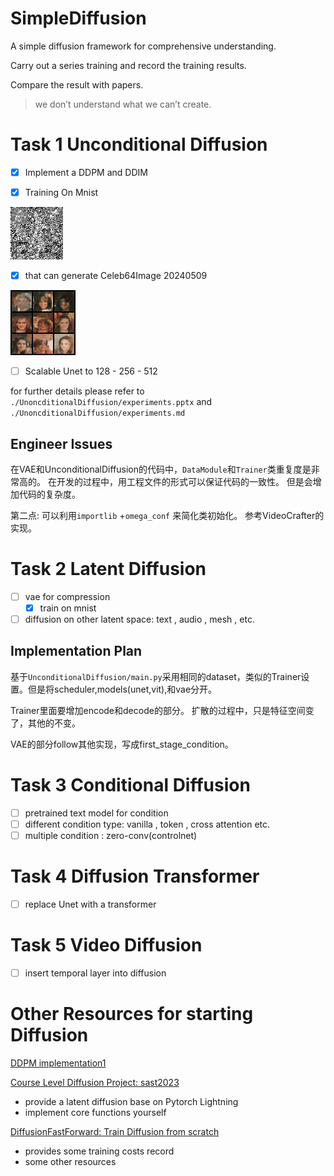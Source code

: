 # SimpleDiffusion
A simple diffusion framework for comprehensive understanding.

Carry out a series training and record the training results. 

Compare the result with papers.



> we don’t understand what we can’t create. 

# Task 1 Unconditional Diffusion

- [x] Implement a DDPM and DDIM

- [x] Training On Mnist 

![mnist_200epoch](README/mnist_200epoch.gif)

- [x]  that can generate Celeb64Image  20240509 

![celeb_200epoch_32pix](UnconditionalDiffusion/training_results/celeb_200epoch_32pix.gif)

- [ ] Scalable Unet to 128 - 256 - 512 



for further details please refer to `./UnoncditionalDiffusion/experiments.pptx`  and `./UnoncditionalDiffusion/experiments.md` 



## Engineer Issues

在VAE和UnconditionalDiffusion的代码中，`DataModule`和`Trainer`类重复度是非常高的。 在开发的过程中，用工程文件的形式可以保证代码的一致性。 但是会增加代码的复杂度。 



第二点: 可以利用`importlib` +`omega_conf` 来简化类初始化。 参考VideoCrafter的实现。 



# Task 2 Latent Diffusion

- [ ] vae for compression 
  - [x] train on mnist 
- [ ] diffusion on other latent space: text , audio , mesh , etc.

## Implementation Plan

基于`UnconditionalDiffusion/main.py`采用相同的dataset，类似的Trainer设置。但是将scheduler,models(unet,vit),和vae分开。 

Trainer里面要增加encode和decode的部分。 扩散的过程中，只是特征空间变了，其他的不变。 

VAE的部分follow其他实现，写成first_stage_condition。 



# Task 3 Conditional Diffusion

- [ ] pretrained text model for condition
- [ ] different condition type: vanilla , token , cross attention etc. 
- [ ] multiple condition : zero-conv(controlnet)

# Task 4 Diffusion Transformer

- [ ] replace Unet with a transformer 



# Task 5 Video Diffusion

- [ ] insert temporal layer into diffusion 



# Other Resources for starting Diffusion

[DDPM implementation1](https://zhuanlan.zhihu.com/p/617895786)

[Course Level Diffusion Project: sast2023](https://github.com/Kevin-thu/sast2023-cv?tab=readme-ov-file)

- provide a latent diffusion base on Pytorch Lightning
- implement core functions yourself

[DiffusionFastForward: Train Diffusion from scratch](https://github.com/mikonvergence/DiffusionFastForward)

- provides some training costs record
- some other resources 







 

